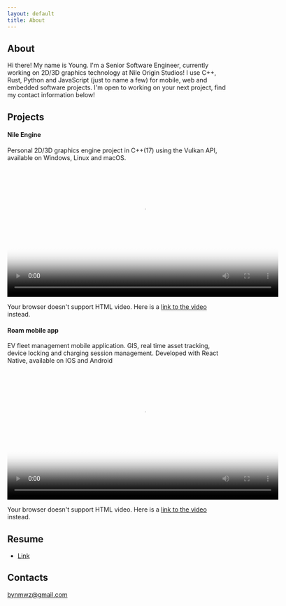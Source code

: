 ```yaml
---
layout: default
title: About
---
```

## About
Hi there! My name is Young. I'm a Senior Software Engineer, currently working on 2D/3D graphics technology at Nile Origin Studios!
I use C++, Rust, Python and JavaScript (just to name a few) for mobile, web and embedded software projects. I'm open to working on your next project, find my contact information below!

## Projects

#### Nile Engine
Personal 2D/3D graphics engine project in C++(17) using the Vulkan API, available on Windows, Linux and macOS.
<video controls width="620" poster="/images/nile_thumb.png">
  <source src="/images/nile_show_off.webm" type="video/webm" />
  <p>
    Your browser doesn't support HTML video. Here is a
    <a href="/images/nile_show_off.webm" download="nile_show_off.webm">link to the video</a> instead.
  </p>
</video>

#### Roam mobile app
EV fleet management mobile application. GIS, real time asset tracking, device locking and charging session management. Developed with React Native, available on IOS and Android
<video controls width="620" poster="/images/roam_app.jpg">
  <source src="/images/roam_app.webm" type="video/webm" />
  <p>
    Your browser doesn't support HTML video. Here is a
    <a href="/images/roam_app.webm" download="roam_app.webm">link to the video</a> instead.
  </p>
</video>

## Resume

- <a href="https://bynmz.github.io/images/Ben_Young_Mwanzia_Resume.pdf" target="_blank">Link</a>

## Contacts

bynmwz@gmail.com